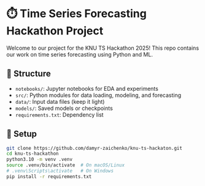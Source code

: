 # ⏱️ Time Series Forecasting Hackathon Project

Welcome to our project for the KNU TS Hackathon 2025! This repo contains our work on time series forecasting using Python and ML.

## 📁 Structure
- `notebooks/`: Jupyter notebooks for EDA and experiments
- `src/`: Python modules for data loading, modeling, and forecasting
- `data/`: Input data files (keep it light)
- `models/`: Saved models or checkpoints
- `requirements.txt`: Dependency list

## 🚀 Setup

```bash
git clone https://github.com/damyr-zaichenko/knu-ts-hackaton.git
cd knu-ts-hackathon
python3.10 -m venv .venv
source .venv/bin/activate  # On macOS/Linux
# .venv\Scripts\activate   # On Windows
pip install -r requirements.txt